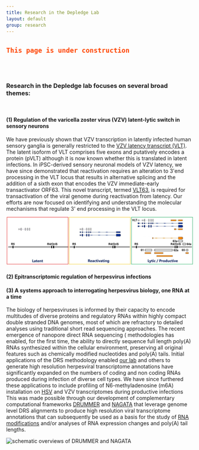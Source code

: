 ```yaml
---
title: Research in the Depledge Lab
layout: default
group: research
---
```


<div class="row">

<h2><code style="color : orangered"><b>This page is under construction</b></code></h2>


<br />
<br />

### Research in the Depledge lab focuses on several broad themes:

<br />

#### (1) Regulation of the varicella zoster virus (VZV) latent-lytic switch in sensory neurons

We have previously shown that VZV transcription in latently infected human sensory ganglia is generally restricted to the [VZV latency transcript (VLT)](https://www.nature.com/articles/s41467-018-03569-2). The latent isoform of VLT comprises five exons and putatively encodes a protein (pVLT) although it is now known whether this is translated in latent infections. In iPSC-derived sensory neuronal models of VZV latency, we have since demonstrated that reactivation requires an alteration to 3'end processing in the VLT locus that results in alternative splicing and the addition of a sixth exon that encodes the VZV immediate-early transactivator ORF63. This novel transcript, termed [VLT63](https://www.nature.com/articles/s41467-020-20031-4), is required for transactivation of the viral genome during reactivation from latency. Our efforts are now focused on identifying and understanding the molecular mechanisms that regulate 3' end processing in the VLT locus.

<img class="img-fluid" src="/static/img/latreacmodel.jpg" alt="schematic overview of VZV reactivation">

<br />


#### (2) Epitranscriptomic regulation of herpesvirus infections 



#### (3) A systems approach to interrogating herpesvirus biology, one RNA at a time

The biology of herpesviruses is informed by their capacity to encode multitudes of diverse proteins and regulatory RNAs within highly compact double stranded DNA genomes, most of which are refractory to detailed analyses using traditional short read sequencing approaches. The recent emergence of nanopore direct RNA sequencing ( methodologies has enabled, for the first time, the ability to directly sequence full length poly(A) RNAs synthesized within the cellular environment, preserving all original features such as chemically modified nucleotides and poly(A) tails. Initial applications of the DRS methodology enabled [our lab](https://www.nature.com/articles/s41467-019-08734-9) and others to generate high resolution herpesviral transcriptome annotations have significantly expanded on the numbers of coding and non coding RNAs produced during infection of diverse cell types. We have since furthered these applications to include profiling of N6-methyladenosine (m6A) installation on [HSV](https://www.pnas.org/doi/10.1073/pnas.2104805118) and VZV transcriptomes during productive infections This was made possible through our development of complementary computational frameworks [DRUMMER](https://github.com/DepledgeLab/DRUMMER) and [NAGATA](https://github.com/DepledgeLab/NAGATA) that leverage genome level DRS alignments to produce high resolution viral transcriptome annotations that can subsequently be used as a basis for the study of [RNA modifications](https://academic.oup.com/bioinformatics/article/38/11/3113/6569078) and/or analyses of RNA expression changes and poly(A) tail lengths.

<img class="img-fluid" src="/static/img/nagata_drummer.jpg" alt="schematic overviews of DRUMMER and NAGATA">

<br />




<!-- 

##### (1) Characterizing the roles of diverse base modifications (including m6A) on host and viral RNAs during productive infections

##### (2) Investigating the functions of herpesviral latency-associated transcripts and other non-coding RNAs (including miRNAs) during both lytic and latent infections

##### (3) Characterizing the transcriptional complexity of diverse viruses (herpesviruses, adenoviruses, coronaviruses) in distinct cell types, such as epithelial cells and neurons.

**This is achieved through the integration of computational biology with a variety of high-throughput molecular techniques to study multiple aspects of virus-host interactions on a genome-wide scale. Specific targets of interest are subsequently followed up using classical molecular biology approaches.**

-->

</div>
